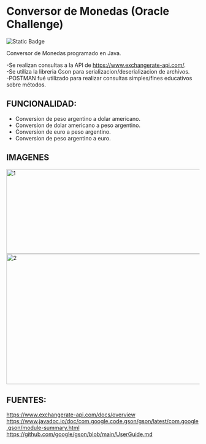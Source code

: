 # Conversor de Monedas (Oracle Challenge)

![Static Badge](https://img.shields.io/badge/STATUS-EN%20DESARROLLO-yellow)


Conversor de Monedas programado en Java.  
  
-Se realizan consultas a la API de https://www.exchangerate-api.com/.  
-Se utiliza la libreria Gson para serializacion/deserializacion de archivos.  
-POSTMAN fué utilizado para realizar consultas simples/fines educativos sobre métodos.  
  
## FUNCIONALIDAD:  
- Conversion de peso argentino a dolar americano.  
- Conversion de dolar americano a peso argentino.  
- Conversion de euro a peso argentino.  
- Conversion de peso argentino a euro.

## IMAGENES
<img width="842" height="221" alt="1" src="https://github.com/user-attachments/assets/4ffcc0b9-59f7-4885-beba-81352ef91447" />  
<img width="802" height="340" alt="2" src="https://github.com/user-attachments/assets/de533585-7ac0-4a68-b7de-64f391ef10ce" />  
  
## FUENTES:  
https://www.exchangerate-api.com/docs/overview  
https://www.javadoc.io/doc/com.google.code.gson/gson/latest/com.google.gson/module-summary.html  
https://github.com/google/gson/blob/main/UserGuide.md  
